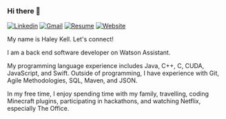 ### Hi there 👋

[![Linkedin](https://img.shields.io/badge/-haleykell-blue&?logo=linkedin&color=blue&?link=https://www.linkedin.com/in/haleykell&link=https://www.linkedin.com/in/haleykell)](https://www.linkedin.com/in/haleykell) [![Gmail](https://img.shields.io/badge/-haley.a.kell-blue&?logo=gmail&logoColor=white&color=D14836&?link=mailto:haley.a.kell@gmail.com&link=mailto:haley.a.kell@gmail.com)](mailto:haley.a.kell@gmail.com) [![Resume](https://img.shields.io/badge/-Resume-blue&?color=blueviolet&?link=https://drive.google.com/file/d/1bGEaZgVihyC_JQafkVAM01gGRZXbBaFa/view?usp=sharing&link=https://drive.google.com/file/d/1bGEaZgVihyC_JQafkVAM01gGRZXbBaFa/view?usp=sharing)](https://drive.google.com/file/d/1bGEaZgVihyC_JQafkVAM01gGRZXbBaFa/view?usp=sharing) [![Website](https://img.shields.io/badge/-haleykell.me-blue&?color=darkred&?link=https://www.haleykell.me&link=https://www.haleykell.me)](http://www.haleykell.me)

My name is Haley Kell. Let's connect!

I am a back end software developer on Watson Assistant.

My programming language experience includes Java, C++, C, CUDA, JavaScript, and Swift. Outside of programming, I have experience with Git, Agile Methodologies, SQL, Maven, and JSON.

In my free time, I enjoy spending time with my family, travelling, coding Minecraft plugins, participating in hackathons, and watching Netflix, especially The Office.
